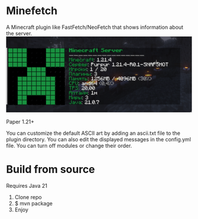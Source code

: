 # Minefetch
A Minecraft plugin like FastFetch/NeoFetch that shows information about the server.
![preview](demo.png)

Paper 1.21+

You can customize the default ASCII art by adding an ascii.txt file to the plugin directory. 
You can also edit the displayed messages in the config.yml file.
You can turn off modules or change their order.
# Build from source
Requires Java 21
1. Clone repo
2. $ mvn package
3. Enjoy
